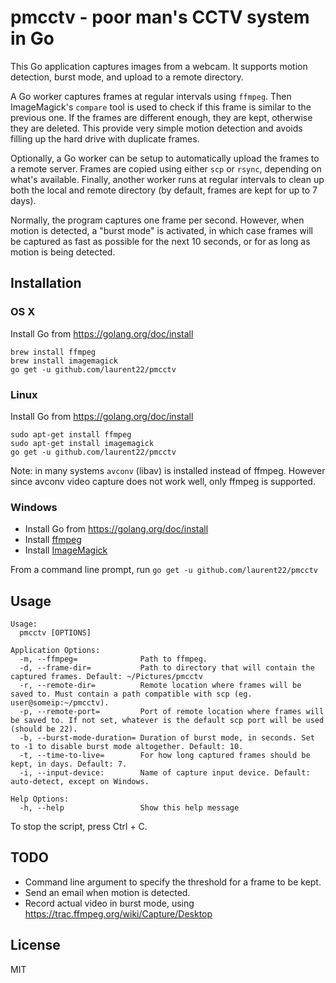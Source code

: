# pmcctv - poor man's CCTV system in Go

This Go application captures images from a webcam. It supports motion detection, burst mode, and upload to a remote directory.

A Go worker captures frames at regular intervals using `ffmpeg`. Then ImageMagick's `compare` tool is used to check if this frame is similar to the previous one. If the frames are different enough, they are kept, otherwise they are deleted. This provide very simple motion detection and avoids filling up the hard drive with duplicate frames.

Optionally, a Go worker can be setup to automatically upload the frames to a remote server. Frames are copied using either `scp` or `rsync`, depending on what's available. Finally, another worker runs at regular intervals to clean up both the local and remote directory (by default, frames are kept for up to 7 days).

Normally, the program captures one frame per second. However, when motion is detected, a "burst mode" is activated, in which case frames will be captured as fast as possible for the next 10 seconds, or for as long as motion is being detected.

## Installation
### OS X
Install Go from https://golang.org/doc/install

    brew install ffmpeg
    brew install imagemagick
    go get -u github.com/laurent22/pmcctv

### Linux

Install Go from https://golang.org/doc/install

    sudo apt-get install ffmpeg
    sudo apt-get install imagemagick
    go get -u github.com/laurent22/pmcctv

Note: in many systems `avconv` (libav) is installed instead of ffmpeg. However since avconv video capture does not work well, only ffmpeg is supported.
 
### Windows

* Install Go from https://golang.org/doc/install
* Install [ffmpeg](http://ffmpeg.zeranoe.com/builds/)
* Install [ImageMagick](http://www.imagemagick.org/script/binary-releases.php)

From a command line prompt, run `go get -u github.com/laurent22/pmcctv`

## Usage

    Usage:
      pmcctv [OPTIONS]

    Application Options:
      -m, --ffmpeg=              Path to ffmpeg.
      -d, --frame-dir=           Path to directory that will contain the captured frames. Default: ~/Pictures/pmcctv
      -r, --remote-dir=          Remote location where frames will be saved to. Must contain a path compatible with scp (eg. user@someip:~/pmcctv).
      -p, --remote-port=         Port of remote location where frames will be saved to. If not set, whatever is the default scp port will be used (should be 22).
      -b, --burst-mode-duration= Duration of burst mode, in seconds. Set to -1 to disable burst mode altogether. Default: 10.
      -t, --time-to-live=        For how long captured frames should be kept, in days. Default: 7.
      -i, --input-device:        Name of capture input device. Default: auto-detect, except on Windows.

    Help Options:
      -h, --help                 Show this help message
      
To stop the script, press Ctrl + C.

## TODO

* Command line argument to specify the threshold for a frame to be kept.
* Send an email when motion is detected.
* Record actual video in burst mode, using https://trac.ffmpeg.org/wiki/Capture/Desktop

## License

MIT
